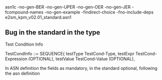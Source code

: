 asn1c -no-gen-BER  -no-gen-UPER -no-gen-OER -no-gen-JER -fcompound-names -no-gen-example -findirect-choice -fno-include-deps e2sm_kpm_v02.01_standard.asn1

## Bug in the standard in the type
Test Condition Info

TestCondInfo ::= SEQUENCE{
testType TestCond-Type,
testExpr TestCond-Expression (OPTIONAL),
testValue TestCond-Value (OPTIONAL),

In ASN definition the fields as mandatory, in the standard optional, following the asn definition 

